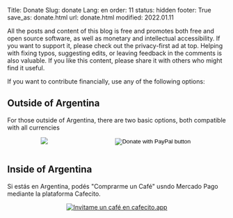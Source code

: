 Title: Donate
Slug: donate
Lang: en
order: 11
status: hidden
footer: True
save_as: donate.html
url: donate.html
modified: 2022.01.11

All the posts and content of this blog is free and promotes both free and open
source software, as well as monetary and intellectual accessibility. If you
want to support it, please check out the privacy-first ad at top. Helping with
fixing typos, suggesting edits, or leaving feedback in the comments is also
valuable. If you like this content, please share it with others who might find
it useful.

If you want to contribute financially, use any of the following options:

## Outside of Argentina

For those outside of Argentina, there are two basic options, both compatible
with all currencies

<div style="display:flex; justify-content: space-around" >
<a href="https://ko-fi.com/W7W62I8XZ">
<img src=https://ko-fi.com/img/githubbutton_sm.svg>
</a>
<form action="https://www.paypal.com/donate" method="post" target="_top">
<input type="hidden" name="hosted_button_id" value="TQQKLSEYZD26C" />
<input type="image" src="https://www.paypalobjects.com/en_US/DK/i/btn/btn_donateCC_LG.gif" border="0" name="submit" title="PayPal - The safer, easier way to pay online!" alt="Donate with PayPal button" />
<img alt="Paypal Locator" border="0" src="https://www.paypal.com/en_DE/i/scr/pixel.gif" width="1" height="1" />
</form>
</div>

## Inside of Argentina

Si estás en Argentina, podés "Comprarme un Café" usndo Mercado Pago mediante la
plataforma Cafecito.

<div style="display:flex; justify-content: space-around" >
<a href='https://cafecito.app/elc' rel='noopener' target='_blank'><img srcset='https://cdn.cafecito.app/imgs/buttons/button_5.png 1x, https://cdn.cafecito.app/imgs/buttons/button_5_2x.png 2x, https://cdn.cafecito.app/imgs/buttons/button_5_3.75x.png 3.75x' src='https://cdn.cafecito.app/imgs/buttons/button_5.png' alt='Invitame un café en cafecito.app' /></a>
</div>
